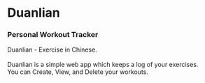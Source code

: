 # Duanlian
### Personal Workout Tracker

Duanlian - Exercise in Chinese.
<br> <br>
Duanlian is a simple web app which keeps a log of your exercises. <br>
You can Create, View, and Delete your workouts. <br>
